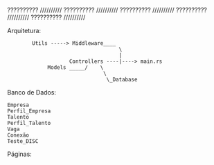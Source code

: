 ??????????     //////////
??????????     //////////
??????????     //////////
??????????     //////////
??????????     //////////

Arquitetura:



            Utils -----> Middleware____
                                        \
                                        |
                        Controllers ----|----> main.rs
                 Models _____/    \
                                   \
                                    \_Database



Banco de Dados:

    Empresa
    Perfil_Empresa
    Talento
    Perfil_Talento
    Vaga
    Conexão
    Teste_DISC

Páginas: